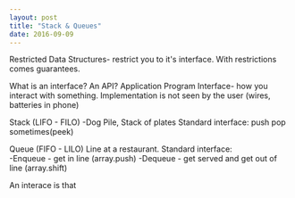 ```yaml
---
layout: post
title: "Stack & Queues"
date: 2016-09-09
---
```


Restricted Data Structures- restrict you to it's interface.
With restrictions comes guarantees.

What is an interface?
An API? Application Program Interface- how you interact with something.
Implementation is not seen by the user (wires, batteries in phone)

Stack (LIFO - FILO)
-Dog Pile, Stack of plates
Standard interface: push pop sometimes(peek)

Queue (FIFO - LILO)
Line at a restaurant.
Standard interface:   
    -Enqueue - get in line (array.push)
    -Dequeue - get served and get out of line (array.shift)





An interace is that

